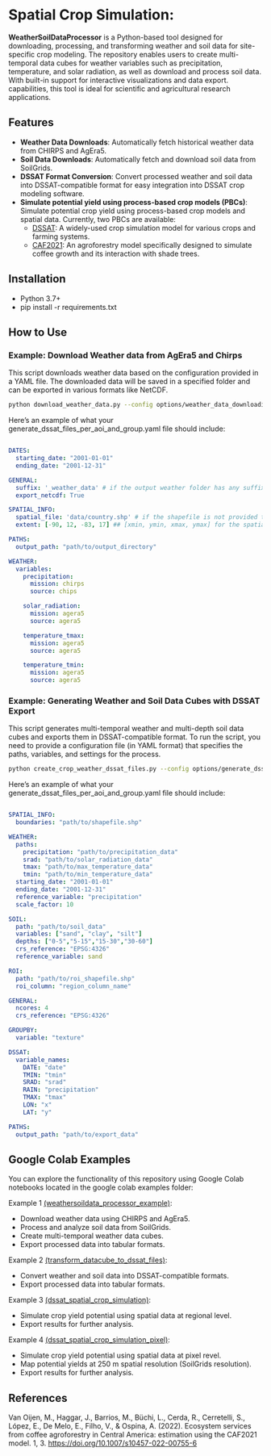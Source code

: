# Spatial Crop Simulation:

**WeatherSoilDataProcessor** is a Python-based tool designed for downloading, processing, and transforming weather and soil data for site-specific crop modeling. The repository enables users to create multi-temporal data cubes for weather variables such as precipitation, temperature, and solar radiation, as well as download and process soil data. With built-in support for interactive visualizations and data export. 
capabilities, this tool is ideal for scientific and agricultural research applications.

## Features
* **Weather Data Downloads**: Automatically fetch historical weather data from CHIRPS and AgEra5.
* **Soil Data Downloads**: Automatically fetch and download soil data from SoilGrids.
* **DSSAT Format Conversion**: Convert processed weather and soil data into DSSAT-compatible format for easy integration into DSSAT crop modeling software.
* **Simulate potential yield using process-based crop models (PBCs)**: Simulate potential crop yield using process-based crop models and spatial data. Currently, two PBCs are available: 
  * [DSSAT](https://dssat.net/): A widely-used crop simulation model for various crops and farming systems.
  * [CAF2021](https://link.springer.com/article/10.1007/s10457-022-00755-6): An agroforestry model specifically designed to simulate coffee growth and its interaction with shade trees.

## Installation

* Python 3.7+
* pip install -r requirements.txt


## How to Use

### Example: Download Weather data from AgEra5 and Chirps
This script downloads weather data based on the configuration provided in a YAML file. The downloaded data will be saved in a specified folder and can be exported in various formats like NetCDF.
```bash
python download_weather_data.py --config options/weather_data_downloading_config.yaml
```
Here’s an example of what your generate_dssat_files_per_aoi_and_group.yaml file should include:
```yaml

DATES:
  starting_date: "2001-01-01"
  ending_date: "2001-12-31"

GENERAL:
  suffix: '_weather_data' # if the output weather folder has any suffix
  export_netcdf: True

SPATIAL_INFO:
  spatial_file: 'data/country.shp' # if the shapefile is not provided the spatial extent in WGS84 can be used
  extent: [-90, 12, -83, 17] ## [xmin, ymin, xmax, ymax] for the spatial extent

PATHS:
  output_path: "path/to/output_directory"

WEATHER:
  variables:
    precipitation:
      mission: chirps 
      source: chips

    solar_radiation: 
      mission: agera5
      source: agera5

    temperature_tmax:
      mission: agera5
      source: agera5

    temperature_tmin:
      mission: agera5
      source: agera5


```

### Example: Generating Weather and Soil Data Cubes with DSSAT Export
This script generates multi-temporal weather and multi-depth soil data cubes and exports them in DSSAT-compatible format. To run the script, you need to provide a configuration file (in YAML format) that specifies the paths, variables, and settings for the process.
```bash
python create_crop_weather_dssat_files.py --config options/generate_dssat_files_per_aoi_and_group.yaml
```

Here’s an example of what your generate_dssat_files_per_aoi_and_group.yaml file should include:
```yaml

SPATIAL_INFO:
  boundaries: "path/to/shapefile.shp"

WEATHER:
  paths:
    precipitation: "path/to/precipitation_data"
    srad: "path/to/solar_radiation_data"
    tmax: "path/to/max_temperature_data"
    tmin: "path/to/min_temperature_data"
  starting_date: "2001-01-01"
  ending_date: "2001-12-31"
  reference_variable: "precipitation"
  scale_factor: 10

SOIL:
  path: "path/to/soil_data"
  variables: ["sand", "clay", "silt"]
  depths: ["0-5","5-15","15-30","30-60"]
  crs_reference: "EPSG:4326"
  reference_variable: sand

ROI:
  path: "path/to/roi_shapefile.shp"
  roi_column: "region_column_name"

GENERAL:
  ncores: 4
  crs_reference: "EPSG:4326"

GROUPBY:
  variable: "texture"

DSSAT:
  variable_names:
    DATE: "date"
    TMIN: "tmin"
    SRAD: "srad"
    RAIN: "precipitation"
    TMAX: "tmax"
    LON: "x"
    LAT: "y"

PATHS:
  output_path: "path/to/export_data"

```

## Google Colab Examples

You can explore the functionality of this repository using Google Colab notebooks located in the google colab examples folder:

Example 1 [(weathersoildata_processor_example)](https://github.com/anaguilarar/WeatherSoilDataProcessor/blob/main/google_colab_examples/weathersoildata_processor_example.ipynb):
- Download weather data using CHIRPS and AgEra5.
- Process and analyze soil data from SoilGrids.
- Create multi-temporal weather data cubes.
- Export processed data into tabular formats.

Example 2 [(transform_datacube_to_dssat_files)](https://github.com/anaguilarar/WeatherSoilDataProcessor/blob/main/google_colab_examples/transform_datacube_to_dssat_files.ipynb):
- Convert weather and soil data into DSSAT-compatible formats.
- Export processed data into tabular formats.

Example 3 [(dssat_spatial_crop_simulation)](https://github.com/anaguilarar/WeatherSoilDataProcessor/blob/main/google_colab_examples/dssat_spatial_crop_simulation.ipynb):
- Simulate crop yield potential using spatial data at regional level.
- Export results for further analysis.

Example 4 [(dssat_spatial_crop_simulation_pixel)](https://github.com/anaguilarar/WeatherSoilDataProcessor/blob/main/google_colab_examples/dssat_spatial_crop_simulation_pixel.ipynb):
- Simulate crop yield potential using spatial data at pixel revel.
- Map potential yields at 250 m spatial resolution (SoilGrids resolution).
- Export results for further analysis.



## References

Van Oijen, M., Haggar, J., Barrios, M., Büchi, L., Cerda, R., Cerretelli, S., López, E., De Melo, E., Filho, V., & Ospina, A. (2022). Ecosystem services from coffee agroforestry in Central America: estimation using the CAF2021 model. 1, 3. https://doi.org/10.1007/s10457-022-00755-6